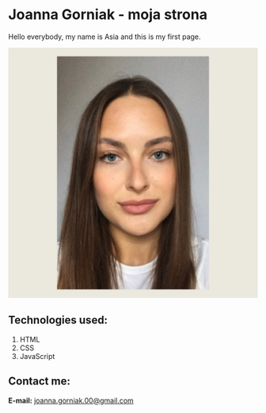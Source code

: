 # Joanna Gorniak - moja strona

Hello everybody, my name is Asia and this is my first page.  

![Asia](images/asia.png)

## Technologies used:

1. HTML
2. CSS
3. JavaScript

## Contact me:
**E-mail:** [joanna.gorniak.00@gmail.com](mailto:joanna.gorniak.00@gmail.com)
